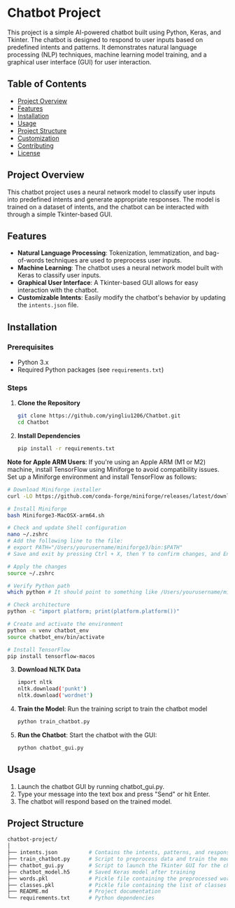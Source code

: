 # Chatbot Project

This project is a simple AI-powered chatbot built using Python, Keras, and Tkinter. The chatbot is designed to respond to user inputs based on predefined intents and patterns. It demonstrates natural language processing (NLP) techniques, machine learning model training, and a graphical user interface (GUI) for user interaction.

## Table of Contents

- [Project Overview](#project-overview)
- [Features](#features)
- [Installation](#installation)
- [Usage](#usage)
- [Project Structure](#project-structure)
- [Customization](#customization)
- [Contributing](#contributing)
- [License](#license)

## Project Overview

This chatbot project uses a neural network model to classify user inputs into predefined intents and generate appropriate responses. The model is trained on a dataset of intents, and the chatbot can be interacted with through a simple Tkinter-based GUI.

## Features

- **Natural Language Processing**: Tokenization, lemmatization, and bag-of-words techniques are used to preprocess user inputs.
- **Machine Learning**: The chatbot uses a neural network model built with Keras to classify user inputs.
- **Graphical User Interface**: A Tkinter-based GUI allows for easy interaction with the chatbot.
- **Customizable Intents**: Easily modify the chatbot's behavior by updating the `intents.json` file.

## Installation

### Prerequisites

- Python 3.x
- Required Python packages (see `requirements.txt`)

### Steps

1. **Clone the Repository**
   ```bash
   git clone https://github.com/yingliu1206/Chatbot.git
   cd Chatbot

2. **Install Dependencies**
   ```bash
   pip install -r requirements.txt

**Note for Apple ARM Users**: If you're using an Apple ARM (M1 or M2) machine, install TensorFlow using Miniforge to avoid compatibility issues. Set up a Miniforge environment and install TensorFlow as follows:

```bash
# Download Miniforge installer
curl -LO https://github.com/conda-forge/miniforge/releases/latest/download/Miniforge3-MacOSX-arm64.sh

# Install Miniforge
bash Miniforge3-MacOSX-arm64.sh

# Check and update Shell configuration
nano ~/.zshrc
# Add the following line to the file:
# export PATH="/Users/yourusername/miniforge3/bin:$PATH"
# Save and exit by pressing Ctrl + X, then Y to confirm changes, and Enter to save.

# Apply the changes
source ~/.zshrc

# Verify Python path
which python # It should point to something like /Users/yourusername/miniforge3/bin/python.

# Check architecture
python -c "import platform; print(platform.platform())"

# Create and activate the environment
python -m venv chatbot_env
source chatbot_env/bin/activate

# Install TensorFlow
pip install tensorflow-macos
```


3. **Download NLTK Data**
   ```bash
   import nltk
   nltk.download('punkt')
   nltk.download('wordnet')

4. **Train the Model**: Run the training script to train the chatbot model
   ```bash
   python train_chatbot.py

5. **Run the Chatbot**: Start the chatbot with the GUI:
   ```bash
   python chatbot_gui.py


## Usage
1. Launch the chatbot GUI by running chatbot_gui.py.
2. Type your message into the text box and press "Send" or hit Enter.
3. The chatbot will respond based on the trained model.


## Project Structure
  ```bash
chatbot-project/
│
├── intents.json          # Contains the intents, patterns, and responses
├── train_chatbot.py      # Script to preprocess data and train the model
├── chatbot_gui.py        # Script to launch the Tkinter GUI for the chatbot
├── chatbot_model.h5      # Saved Keras model after training
├── words.pkl             # Pickle file containing the preprocessed words
├── classes.pkl           # Pickle file containing the list of classes (intents)
├── README.md             # Project documentation
└── requirements.txt      # Python dependencies
```
